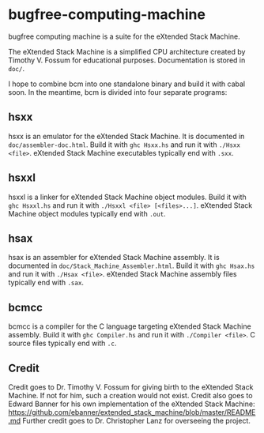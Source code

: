 bugfree-computing-machine
=========================

bugfree computing machine is a suite for the eXtended Stack Machine. 

The eXtended Stack Machine is a simplified CPU architecture created by Timothy 
V. Fossum for educational purposes. Documentation is stored in `doc/`. 

I hope to combine bcm into one standalone binary and build it with cabal soon.
In the meantime, bcm is divided into four separate programs: 

hsxx
----

hsxx is an emulator for the eXtended Stack Machine. It is documented in 
`doc/assembler-doc.html`. Build it with `ghc Hsxx.hs` and run it with 
`./Hsxx <file>`. eXtended Stack Machine executables typically end with `.sxx`.

hsxxl
-----

hsxxl is a linker for eXtended Stack Machine object modules. Build it with 
`ghc Hsxxl.hs` and run it with `./Hsxxl <file> [<files>...]`. eXtended Stack 
Machine object modules typically end with `.out`.

hsax
----

hsax is an assembler for eXtended Stack Machine assembly. It is documented in 
`doc/Stack_Machine_Assembler.html`. Build it with `ghc Hsax.hs` and run it with 
`./Hsax <file>`. eXtended Stack Machine assembly files typically end with 
`.sax`.

bcmcc
-----

bcmcc is a compiler for the C language targeting eXtended Stack Machine 
assembly. Build it with `ghc Compiler.hs` and run it with `./Compiler <file>`.
C source files typically end with `.c`. 

Credit
------

Credit goes to Dr. Timothy V. Fossum for giving birth to the eXtended Stack
Machine. If not for him, such a creation would not exist. Credit also goes to
Edward Banner for his own implementation of the eXtended Stack Machine: 
https://github.com/ebanner/extended_stack_machine/blob/master/README.md
Further credit goes to Dr. Christopher Lanz for overseeing the project.


